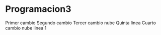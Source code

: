 # Programacion3
Primer cambio
Segundo cambio
Tercer cambio nube
Quinta linea
Cuarto cambio nube
linea 1
